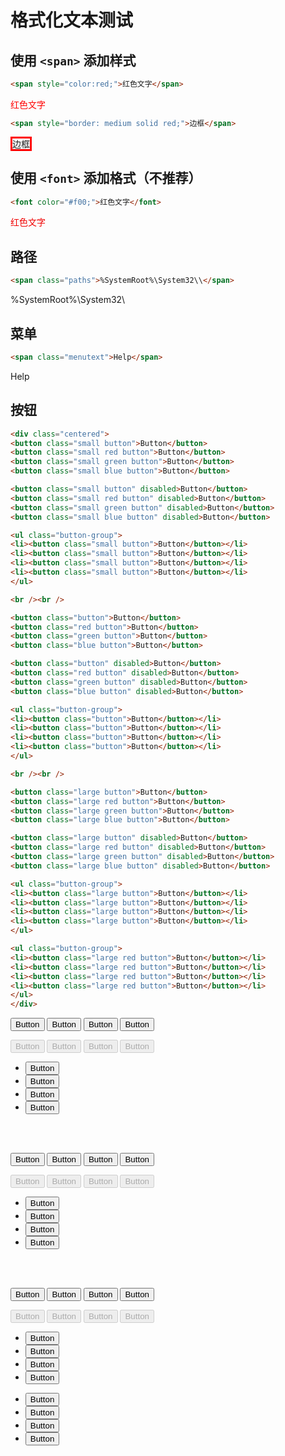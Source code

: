 # 格式化文本测试

## 使用 `<span>` 添加样式

```html
<span style="color:red;">红色文字</span>
```
<span style="color:red;">红色文字</span>

```html
<span style="border: medium solid red;">边框</span>
```
<span style="border: medium solid red;">边框</span>

## 使用 `<font>` 添加格式（不推荐）

```html
<font color="#f00;">红色文字</font>
```
<font color="#f00;">红色文字</font>

## 路径

```html
<span class="paths">%SystemRoot%\System32\\</span>
```

<span class="paths">%SystemRoot%\System32\\</span>

## 菜单

```html
<span class="menutext">Help</span>
```
<span class="menutext">Help</span>

## 按钮

```html
<div class="centered">
<button class="small button">Button</button>
<button class="small red button">Button</button>
<button class="small green button">Button</button>
<button class="small blue button">Button</button>

<button class="small button" disabled>Button</button>
<button class="small red button" disabled>Button</button>
<button class="small green button" disabled>Button</button>
<button class="small blue button" disabled>Button</button>

<ul class="button-group">
<li><button class="small button">Button</button></li>
<li><button class="small button">Button</button></li>
<li><button class="small button">Button</button></li>
<li><button class="small button">Button</button></li>
</ul>

<br /><br />

<button class="button">Button</button>
<button class="red button">Button</button>
<button class="green button">Button</button>
<button class="blue button">Button</button>

<button class="button" disabled>Button</button>
<button class="red button" disabled>Button</button>
<button class="green button" disabled>Button</button>
<button class="blue button" disabled>Button</button>

<ul class="button-group">
<li><button class="button">Button</button></li>
<li><button class="button">Button</button></li>
<li><button class="button">Button</button></li>
<li><button class="button">Button</button></li>
</ul>

<br /><br />

<button class="large button">Button</button>
<button class="large red button">Button</button>
<button class="large green button">Button</button>
<button class="large blue button">Button</button>

<button class="large button" disabled>Button</button>
<button class="large red button" disabled>Button</button>
<button class="large green button" disabled>Button</button>
<button class="large blue button" disabled>Button</button>

<ul class="button-group">
<li><button class="large button">Button</button></li>
<li><button class="large button">Button</button></li>
<li><button class="large button">Button</button></li>
<li><button class="large button">Button</button></li>
</ul>

<ul class="button-group">
<li><button class="large red button">Button</button></li>
<li><button class="large red button">Button</button></li>
<li><button class="large red button">Button</button></li>
<li><button class="large red button">Button</button></li>
</ul>
</div>
```
<div class="centered">
<button class="small button">Button</button>
<button class="small red button">Button</button>
<button class="small green button">Button</button>
<button class="small blue button">Button</button>

<button class="small button" disabled>Button</button>
<button class="small red button" disabled>Button</button>
<button class="small green button" disabled>Button</button>
<button class="small blue button" disabled>Button</button>

<ul class="button-group">
<li><button class="small button">Button</button></li>
<li><button class="small button">Button</button></li>
<li><button class="small button">Button</button></li>
<li><button class="small button">Button</button></li>
</ul>

<br /><br />

<button class="button">Button</button>
<button class="red button">Button</button>
<button class="green button">Button</button>
<button class="blue button">Button</button>

<button class="button" disabled>Button</button>
<button class="red button" disabled>Button</button>
<button class="green button" disabled>Button</button>
<button class="blue button" disabled>Button</button>

<ul class="button-group">
<li><button class="button">Button</button></li>
<li><button class="button">Button</button></li>
<li><button class="button">Button</button></li>
<li><button class="button">Button</button></li>
</ul>

<br /><br />

<button class="large button">Button</button>
<button class="large red button">Button</button>
<button class="large green button">Button</button>
<button class="large blue button">Button</button>

<button class="large button" disabled>Button</button>
<button class="large red button" disabled>Button</button>
<button class="large green button" disabled>Button</button>
<button class="large blue button" disabled>Button</button>

<ul class="button-group">
<li><button class="large button">Button</button></li>
<li><button class="large button">Button</button></li>
<li><button class="large button">Button</button></li>
<li><button class="large button">Button</button></li>
</ul>

<ul class="button-group">
<li><button class="large red button">Button</button></li>
<li><button class="large red button">Button</button></li>
<li><button class="large red button">Button</button></li>
<li><button class="large red button">Button</button></li>
</ul>
</div>
